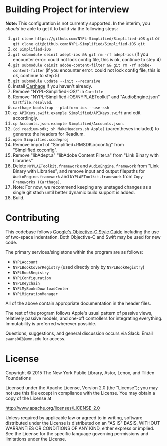 # Building Project for interview

**Note:** This configuration is not currently supported. In the interim, you _should_ be able to get it to build via the following steps:

01. `git clone https://github.com/NYPL-Simplified/Simplified-iOS.git` or `git clone git@github.com:NYPL-Simplified/Simplified-iOS.git`
02. `cd Simplified-iOS`
03. `git submodule deinit adept-ios && git rm -rf adept-ios` (if you encounter error: could not lock config file, this is ok, continue to step 4)  
04. `git submodule deinit adobe-content-filter && git rm -rf adobe-content-filter` (if you encounter error: could not lock config file, this is ok, continue to step 5)  
05. `git submodule update --init --recursive`
06. Install [Carthage](https://github.com/Carthage/Carthage) if you haven't already.
07. Remove "NYPL-Simplified-iOS/" in `Cartfile`
08. Remove "NYPL-Simplified-iOS/NYPLAEToolkit" and "AudioEngine.json" `Cartfile.resolved`.
09. `carthage bootstrap --platform ios --use-ssh`
10. `cp APIKeys.swift.example Simplified/APIKeys.swift` and edit accordingly.
11. `cp Accounts.json.example Simplified/Accounts.json`.
12. `(cd readium-sdk; sh MakeHeaders.sh Apple)` (parentheses included) to generate the headers for Readium.
13. `open Simplified.xcodeproj`
14. Remove import of "Simplified+RMSDK.xcconfig" from "Simplified.xcconfig".
15. Remove "libAdept.a" "libAdobe Content Filter.a" from "Link Binary with Libraries"
16. Delete `NYPLAEToolkit.framework` and `AudioEngine.framework` from "Link Binary with Libraries", and remove input and output filepaths for `AudioEngine.framework` and `NYPLAEToolkit.framework` from `Copy Frameworks (Carthage)`.
17. Note: For now, we recommend keeping any unstaged changes as a single git stash until better dynamic build support is added.
18. Build.

# Contributing

This codebase follows [Google's Objective-C Style Guide](https://google.github.io/styleguide/objcguide.xml)
including the use of two-space indentation. Both Objective-C and Swift may be
used for new code.

The primary services/singletons within the program are as follows:

* `NYPLAccount`
* `NYPLBookCoverRegistry` (used directly only by `NYPLBookRegistry`)
* `NYPLBookRegistry`
* `NYPLConfiguration`
* `NYPLKeychain`
* `NYPLMyBooksDownloadCenter`
* `NYPLMigrationManager`

All of the above contain appropriate documentation in the header files.

The rest of the program follows Apple's usual pattern of passive views,
relatively passive models, and one-off controllers for integrating everything.
Immutability is preferred wherever possible.

Questions, suggestions, and general discussion occurs via Slack: Email
`swans062@umn.edu` for access.

# License

Copyright © 2015 The New York Public Library, Astor, Lenox, and Tilden Foundations

Licensed under the Apache License, Version 2.0 (the "License");
you may not use this file except in compliance with the License.
You may obtain a copy of the License at

   http://www.apache.org/licenses/LICENSE-2.0

Unless required by applicable law or agreed to in writing, software
distributed under the License is distributed on an "AS IS" BASIS,
WITHOUT WARRANTIES OR CONDITIONS OF ANY KIND, either express or implied.
See the License for the specific language governing permissions and
limitations under the License.
